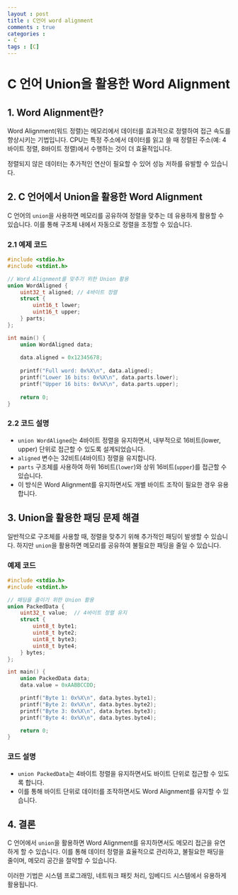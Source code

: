 ```yaml
---
layout : post
title : C언어 word alignment
comments : true
categories : 
- C
tags : [C]
---
```


# C 언어 Union을 활용한 Word Alignment

## 1. Word Alignment란?

Word Alignment(워드 정렬)는 메모리에서 데이터를 효과적으로 정렬하여 접근 속도를 향상시키는 기법입니다. CPU는 특정 주소에서 데이터를 읽고 쓸 때 정렬된 주소(예: 4바이트 정렬, 8바이트 정렬)에서 수행하는 것이 더 효율적입니다. 

정렬되지 않은 데이터는 추가적인 연산이 필요할 수 있어 성능 저하를 유발할 수 있습니다.

## 2. C 언어에서 Union을 활용한 Word Alignment

C 언어의 `union`을 사용하면 메모리를 공유하여 정렬을 맞추는 데 유용하게 활용할 수 있습니다. 이를 통해 구조체 내에서 자동으로 정렬을 조정할 수 있습니다.

### 2.1 예제 코드

```c
#include <stdio.h>
#include <stdint.h>

// Word Alignment를 맞추기 위한 Union 활용
union WordAligned {
    uint32_t aligned; // 4바이트 정렬
    struct {
        uint16_t lower;
        uint16_t upper;
    } parts;
};

int main() {
    union WordAligned data;
    
    data.aligned = 0x12345678;
    
    printf("Full word: 0x%X\n", data.aligned);
    printf("Lower 16 bits: 0x%X\n", data.parts.lower);
    printf("Upper 16 bits: 0x%X\n", data.parts.upper);
    
    return 0;
}
```

### 2.2 코드 설명

- `union WordAligned`는 4바이트 정렬을 유지하면서, 내부적으로 16비트(lower, upper) 단위로 접근할 수 있도록 설계되었습니다.
- `aligned` 변수는 32비트(4바이트) 정렬을 유지합니다.
- `parts` 구조체를 사용하여 하위 16비트(`lower`)와 상위 16비트(`upper`)를 접근할 수 있습니다.
- 이 방식은 Word Alignment를 유지하면서도 개별 바이트 조작이 필요한 경우 유용합니다.

## 3. Union을 활용한 패딩 문제 해결

일반적으로 구조체를 사용할 때, 정렬을 맞추기 위해 추가적인 패딩이 발생할 수 있습니다. 하지만 `union`을 활용하면 메모리를 공유하여 불필요한 패딩을 줄일 수 있습니다.

### 예제 코드

```c
#include <stdio.h>
#include <stdint.h>

// 패딩을 줄이기 위한 Union 활용
union PackedData {
    uint32_t value;  // 4바이트 정렬 유지
    struct {
        uint8_t byte1;
        uint8_t byte2;
        uint8_t byte3;
        uint8_t byte4;
    } bytes;
};

int main() {
    union PackedData data;
    data.value = 0xAABBCCDD;

    printf("Byte 1: 0x%X\n", data.bytes.byte1);
    printf("Byte 2: 0x%X\n", data.bytes.byte2);
    printf("Byte 3: 0x%X\n", data.bytes.byte3);
    printf("Byte 4: 0x%X\n", data.bytes.byte4);

    return 0;
}
```

### 코드 설명
- `union PackedData`는 4바이트 정렬을 유지하면서도 바이트 단위로 접근할 수 있도록 합니다.
- 이를 통해 바이트 단위로 데이터를 조작하면서도 Word Alignment를 유지할 수 있습니다.

## 4. 결론

C 언어에서 `union`을 활용하면 Word Alignment를 유지하면서도 메모리 접근을 유연하게 할 수 있습니다. 이를 통해 데이터 정렬을 효율적으로 관리하고, 불필요한 패딩을 줄이며, 메모리 공간을 절약할 수 있습니다.

이러한 기법은 시스템 프로그래밍, 네트워크 패킷 처리, 임베디드 시스템에서 유용하게 활용됩니다.
